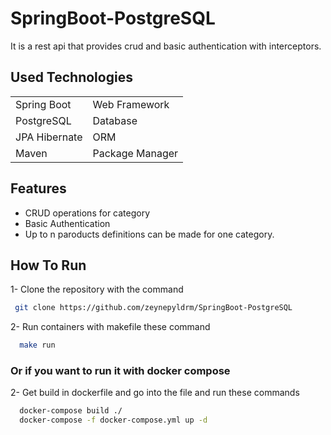 # SpringBoot-PostgreSQL

It is a rest api that provides crud and basic authentication with interceptors.

## Used Technologies
|  |  |
| ------ | ------ |
| Spring Boot | Web Framework  |
| PostgreSQL | Database  |
| JPA Hibernate | ORM |
| Maven | Package Manager  |


## Features
- CRUD operations for category
- Basic Authentication
- Up to n paroducts definitions can be made for one category.

## How To Run
1- Clone the repository with the command 
```sh
 git clone https://github.com/zeynepyldrm/SpringBoot-PostgreSQL
```
2- Run containers with makefile these command
```sh
  make run
```
### Or if you want to run it with docker compose
2-  Get build in dockerfile and go into the file and run these commands
```sh
  docker-compose build ./
  docker-compose -f docker-compose.yml up -d
```
